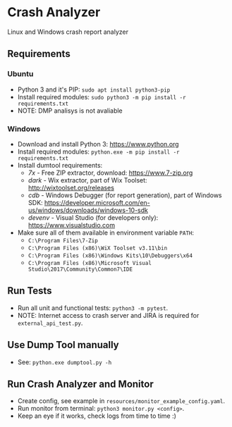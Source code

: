 # Crash Analyzer

Linux and Windows crash report analyzer

## Requirements

### Ubuntu

- Python 3 and it's PIP: `sudo apt install python3-pip`
- Install required modules: `sudo python3 -m pip install -r requirements.txt`
- NOTE: DMP analisys is not avaliable

### Windows

- Download and install Python 3: <https://www.python.org>
- Install required modules: `python.exe -m pip install -r requirements.txt`
- Install dumtool requirements:
    - *7x* - Free ZIP extractor, download: <https://www.7-zip.org>
    - *dark* - Wix extractor, part of Wix Toolset: <http://wixtoolset.org/releases>
    - *cdb* - Windows Debugger (for report generation), part of Windows SDK: 
      <https://developer.microsoft.com/en-us/windows/downloads/windows-10-sdk>
    - *devenv* - Visual Studio (for developers only): <https://www.visualstudio.com>
- Make sure all of them available in environment variable `PATH`:
    - `C:\Program Files\7-Zip`
    - `C:\Program Files (x86)\WiX Toolset v3.11\bin`
    - `C:\Program Files (x86)\Windows Kits\10\Debuggers\x64`
    - `C:\Program Files (x86)\Microsoft Visual Studio\2017\Community\Common7\IDE`

## Run Tests

- Run all unit and functional tests: `python3 -m pytest`.
- NOTE: Internet access to crash server and JIRA is required for `external_api_test.py`.

## Use Dump Tool manually

- See: `python.exe dumptool.py -h`

## Run Crash Analyzer and Monitor

- Create config, see example in `resources/monitor_example_config.yaml`.
- Run monitor from terminal: `python3 monitor.py <config>`.
- Keep an eye if it works, check logs from time to time :)
